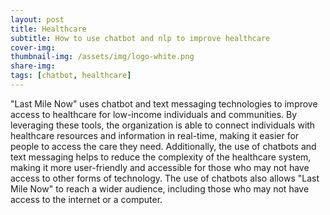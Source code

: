 ```yaml
---
layout: post
title: Healthcare
subtitle: How to use chatbot and nlp to improve healthcare
cover-img: 
thumbnail-img: /assets/img/logo-white.png
share-img: 
tags: [chatbot, healthcare]
---
```


"Last Mile Now" uses chatbot and text messaging technologies to improve access to healthcare for low-income individuals and communities. By leveraging these tools, the organization is able to connect individuals with healthcare resources and information in real-time, making it easier for people to access the care they need. Additionally, the use of chatbots and text messaging helps to reduce the complexity of the healthcare system, making it more user-friendly and accessible for those who may not have access to other forms of technology. The use of chatbots also allows "Last Mile Now" to reach a wider audience, including those who may not have access to the internet or a computer.